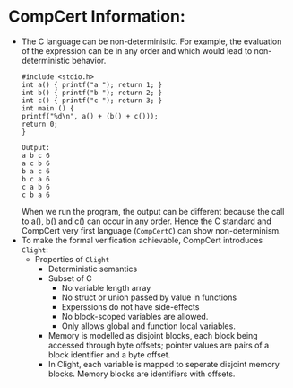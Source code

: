 # CompCert Information:
- The C language can be non-deterministic. For example, the evaluation of the expression can be in any order and which would lead to non-deterministic behavior. 
    ```
    #include <stdio.h>
    int a() { printf("a "); return 1; }
    int b() { printf("b "); return 2; }
    int c() { printf("c "); return 3; }
    int main () {
    printf("%d\n", a() + (b() + c()));
    return 0;
    }

    Output:
    a b c 6
    a c b 6
    b a c 6
    b c a 6
    c a b 6
    c b a 6
    ```
    When we run the program, the output can be different because the call to a(), b() and c() can occur in any order. Hence the C standard and CompCert very first language (```CompCertC```) can show non-determinism. 
- To make the formal verification achievable, CompCert introduces ```Clight```:
    - Properties of ```Clight```
        - Deterministic semantics
        - Subset of C
            - No variable length array
            - No struct or union passed by value in functions
            - Experssions do not have side-effects
            - No block-scoped variables are allowed.
            - Only allows global and function local variables.
        - Memory is modelled as disjoint blocks, each block being accessed through byte offsets; pointer values are pairs of a block identifier and a byte offset. 
        - In Clight, each variable is mapped to seperate disjoint memory blocks. Memory blocks are identifiers with offsets.
        

